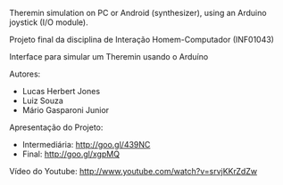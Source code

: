 Theremin simulation on PC or Android (synthesizer), using an Arduino joystick (I/O module).

Projeto final da disciplina de Interação Homem-Computador (INF01043)

Interface para simular um Theremin usando o Arduíno

Autores:
  * Lucas Herbert Jones
  * Luiz Souza
  * Mário Gasparoni Junior

Apresentação do Projeto:
  * Intermediária: http://goo.gl/439NC
  * Final: http://goo.gl/xgpMQ

Vídeo do Youtube: http://www.youtube.com/watch?v=srvjKKrZdZw